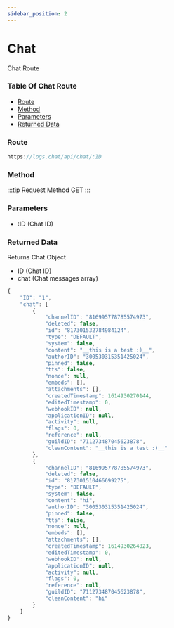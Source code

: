 ```yaml
---
sidebar_position: 2
---
```


# Chat

Chat Route

### Table Of Chat Route

- [Route](#route)
- [Method](#method)
- [Parameters](#parameters)
- [Returned Data](#returned-data)

### Route
```js
https://logs.chat/api/chat/:ID
```

### Method
:::tip Request Method
GET
:::

### Parameters
- :ID (Chat ID)

### Returned Data
Returns Chat Object
- ID (Chat ID)
- chat (Chat messages array)
```js
{
	"ID": "1",
	"chat": [
		{
			"channelID": "816995778785574973",
			"deleted": false,
			"id": "817301532784984124",
			"type": "DEFAULT",
			"system": false,
			"content": "__this is a test :)__",
			"authorID": "300530315351425024",
			"pinned": false,
			"tts": false,
			"nonce": null,
			"embeds": [],
			"attachments": [],
			"createdTimestamp": 1614930270144,
			"editedTimestamp": 0,
			"webhookID": null,
			"applicationID": null,
			"activity": null,
			"flags": 0,
			"reference": null,
			"guildID": "711273487045623878",
			"cleanContent": "__this is a test :)__"
		},
		{
			"channelID": "816995778785574973",
			"deleted": false,
			"id": "817301510466699275",
			"type": "DEFAULT",
			"system": false,
			"content": "hi",
			"authorID": "300530315351425024",
			"pinned": false,
			"tts": false,
			"nonce": null,
			"embeds": [],
			"attachments": [],
			"createdTimestamp": 1614930264823,
			"editedTimestamp": 0,
			"webhookID": null,
			"applicationID": null,
			"activity": null,
			"flags": 0,
			"reference": null,
			"guildID": "711273487045623878",
			"cleanContent": "hi"
		}
	]
}
```
